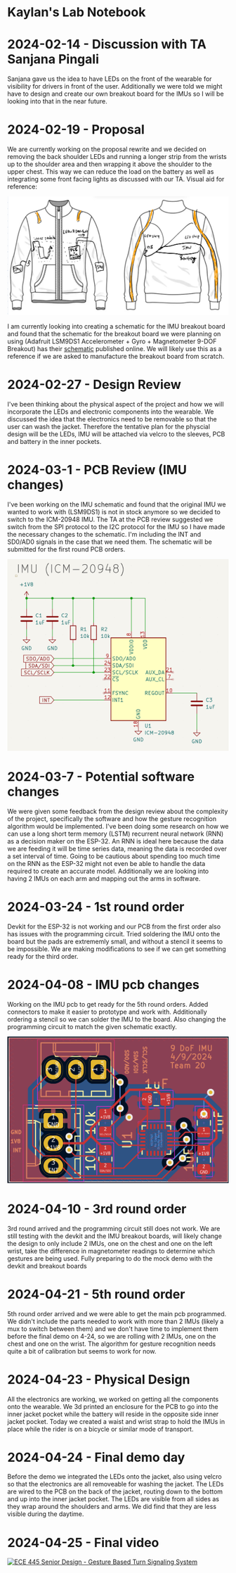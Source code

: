 # Kaylan's Lab Notebook

# 2024-02-14 - Discussion with TA Sanjana Pingali

Sanjana gave us the idea to have LEDs on the front of the wearable for visibility for drivers in front of the user. Additionally we were told we might have to design and create our own breakout board for the IMUs so I will be looking into that in the near future.

# 2024-02-19 - Proposal

We are currently working on the proposal rewrite and we decided on removing the back shoulder LEDs and running a longer strip from the wrists up to the shoulder area and then wrapping it above the shoulder to the upper chest. This way we can reduce the load on the battery as well as integrating some front facing lights as discussed with our TA. Visual aid for reference:

![](visual_aid.jpg)

I am currently looking into creating a schematic for the IMU breakout board and found that the schematic for the breakout board we were planning on using (Adafruit LSM9DS1 Accelerometer + Gyro + Magnetometer 9-DOF Breakout) has their [schematic](https://learn.adafruit.com/adafruit-lsm9ds1-accelerometer-plus-gyro-plus-magnetometer-9-dof-breakout/downloads) published online. We will likely use this as a reference if we are asked to manufacture the breakout board from scratch. 

# 2024-02-27 - Design Review

I've been thinking about the physical aspect of the project and how we will incorporate the LEDs and electronic components into the wearable. We discussed the idea that the electronics need to be removable so that the user can wash the jacket. Therefore the tentative plan for the physcial design will be the LEDs, IMU will be attached via velcro to the sleeves, PCB and battery in the inner pockets. 

# 2024-03-1 - PCB Review (IMU changes)

I've been working on the IMU schematic and found that the original IMU we wanted to work with (LSM9DS1) is not in stock anymore so we decided to switch to the ICM-20948 IMU. The TA at the PCB review suggested we switch from the SPI protocol to the I2C protocol for the IMU so I have made the necessary changes to the schematic. I'm including the INT and SD0/AD0 signals in the case that we need them. The schematic will be submitted for the first round PCB orders.

![](IMU_schematic.png)

# 2024-03-7 - Potential software changes

We were given some feedback from the design review about the complexity of the project, specifically the software and how the gesture recognition algorithm would be implemented. I've been doing some research on how we can use a long short term memory (LSTM) recurrent neural network (RNN) as a decision maker on the ESP-32. An RNN is ideal here because the data we are feeding it will be time series data, meaning the data is recorded over a set interval of time. Going to be cautious about spending too much time on the RNN as the ESP-32 might not even be able to handle the data required to create an accurate model. Additionally we are looking into having 2 IMUs on each arm and mapping out the arms in software. 

# 2024-03-24 - 1st round order

Devkit for the ESP-32 is not working and our PCB from the first order also has issues with the programming circuit. Tried soldering the IMU onto the board but the pads are extrememly small, and without a stencil it seems to be impossible. We are making modifications to see if we can get something ready for the third order. 

# 2024-04-08 - IMU pcb changes

Working on the IMU pcb to get ready for the 5th round orders. Added connectors to make it easier to prototype and work with. Additionally ordering a stencil so we can solder the IMU to the board. Also changing the programming circuit to match the given schematic exactly. 

![](imu_pcb.png)

# 2024-04-10 - 3rd round order

3rd round arrived and the programming circuit still does not work. We are still testing with the devkit and the IMU breakout boards, will likely change the design to only include 2 IMUs, one on the chest and one on the left wrist, take the difference in magnetometer readings to determine which gestures are being used. Fully preparing to do the mock demo with the devkit and breakout boards

# 2024-04-21 - 5th round order

5th round order arrived and we were able to get the main pcb programmed. We didn't include the parts needed to work with more than 2 IMUs (likely a mux to switch between them) and we don't have time to implement them before the final demo on 4-24, so we are rolling with 2 IMUs, one on the chest and one on the wrist. The algorithm for gesture recognition needs quite a bit of calibration but seems to work for now. 

# 2024-04-23 - Physical Design

All the electronics are working, we worked on getting all the components onto the wearable. We 3d printed an enclosure for the PCB to go into the inner jacket pocket while the battery will reside in the opposite side inner jacket pocket. Today we created a waist and wrist strap to hold the IMUs in place while the rider is on a bicycle or similar mode of transport. 

# 2024-04-24 - Final demo day

Before the demo we integrated the LEDs onto the jacket, also using velcro so that the electronics are all removeable for washing the jacket. The LEDs are wired to the PCB on the back of the jacket, routing down to the bottom and up into the inner jacket pocket. The LEDs are visible from all sides as they wrap around the shoulders and arms. We did find that they are less visible during the daytime. 

# 2024-04-25 - Final video

[![ECE 445 Senior Design - Gesture Based Turn Signaling System](https://img.youtube.com/vi/t5VrkNrfX6A/0.jpg)](https://www.youtube.com/watch?v=t5VrkNrfX6A)



